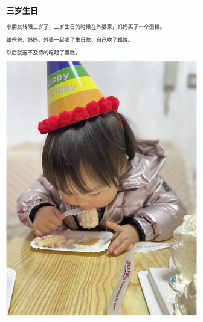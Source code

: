 ## 三岁生日

小朋友转眼三岁了，三岁生日的时候在外婆家，妈妈买了一个蛋糕。

跟爸爸、妈妈、外婆一起唱了生日歌，自己吹了蜡烛。

然后就迫不及待的吃起了蛋糕。

![三岁生日](/images/birthday.jpg)

